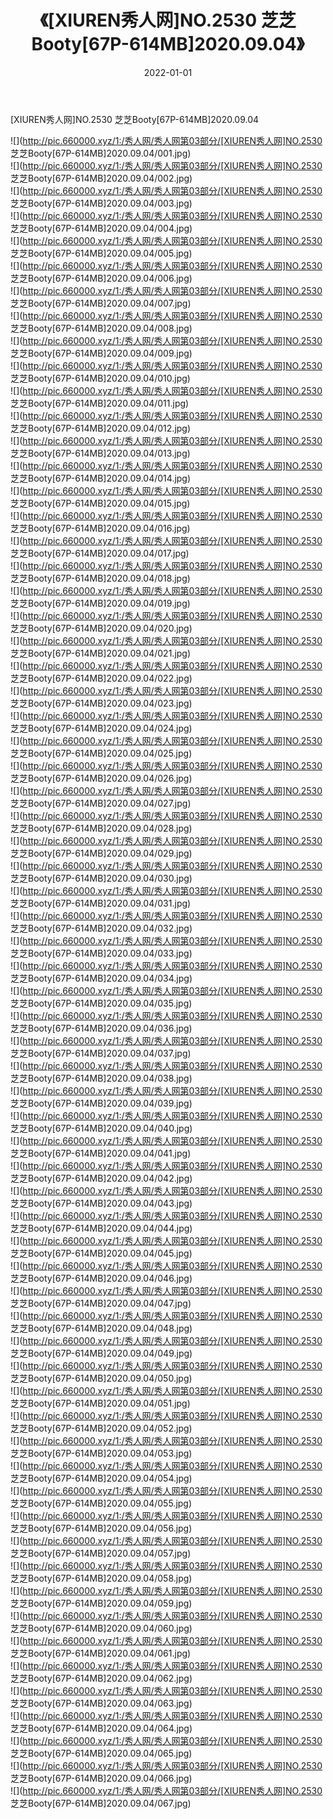 ﻿---
layout: post
title:  《[XIUREN秀人网]NO.2530 芝芝Booty[67P-614MB]2020.09.04》
date:   2022-01-01
img: http://pic.660000.xyz/1:/秀人网/秀人网第03部分/[XIUREN秀人网]NO.2530 芝芝Booty[67P-614MB]2020.09.04/000.jpg
categories: [美女, 清纯, 唯美]
---

[XIUREN秀人网]NO.2530 芝芝Booty[67P-614MB]2020.09.04

 ![](http://pic.660000.xyz/1:/秀人网/秀人网第03部分/[XIUREN秀人网]NO.2530 芝芝Booty[67P-614MB]2020.09.04/001.jpg) <br>![](http://pic.660000.xyz/1:/秀人网/秀人网第03部分/[XIUREN秀人网]NO.2530 芝芝Booty[67P-614MB]2020.09.04/002.jpg) <br>![](http://pic.660000.xyz/1:/秀人网/秀人网第03部分/[XIUREN秀人网]NO.2530 芝芝Booty[67P-614MB]2020.09.04/003.jpg) <br>![](http://pic.660000.xyz/1:/秀人网/秀人网第03部分/[XIUREN秀人网]NO.2530 芝芝Booty[67P-614MB]2020.09.04/004.jpg) <br>![](http://pic.660000.xyz/1:/秀人网/秀人网第03部分/[XIUREN秀人网]NO.2530 芝芝Booty[67P-614MB]2020.09.04/005.jpg) <br>![](http://pic.660000.xyz/1:/秀人网/秀人网第03部分/[XIUREN秀人网]NO.2530 芝芝Booty[67P-614MB]2020.09.04/006.jpg) <br>![](http://pic.660000.xyz/1:/秀人网/秀人网第03部分/[XIUREN秀人网]NO.2530 芝芝Booty[67P-614MB]2020.09.04/007.jpg) <br>![](http://pic.660000.xyz/1:/秀人网/秀人网第03部分/[XIUREN秀人网]NO.2530 芝芝Booty[67P-614MB]2020.09.04/008.jpg) <br>![](http://pic.660000.xyz/1:/秀人网/秀人网第03部分/[XIUREN秀人网]NO.2530 芝芝Booty[67P-614MB]2020.09.04/009.jpg) <br>![](http://pic.660000.xyz/1:/秀人网/秀人网第03部分/[XIUREN秀人网]NO.2530 芝芝Booty[67P-614MB]2020.09.04/010.jpg) <br>![](http://pic.660000.xyz/1:/秀人网/秀人网第03部分/[XIUREN秀人网]NO.2530 芝芝Booty[67P-614MB]2020.09.04/011.jpg) <br>![](http://pic.660000.xyz/1:/秀人网/秀人网第03部分/[XIUREN秀人网]NO.2530 芝芝Booty[67P-614MB]2020.09.04/012.jpg) <br>![](http://pic.660000.xyz/1:/秀人网/秀人网第03部分/[XIUREN秀人网]NO.2530 芝芝Booty[67P-614MB]2020.09.04/013.jpg) <br>![](http://pic.660000.xyz/1:/秀人网/秀人网第03部分/[XIUREN秀人网]NO.2530 芝芝Booty[67P-614MB]2020.09.04/014.jpg) <br>![](http://pic.660000.xyz/1:/秀人网/秀人网第03部分/[XIUREN秀人网]NO.2530 芝芝Booty[67P-614MB]2020.09.04/015.jpg) <br>![](http://pic.660000.xyz/1:/秀人网/秀人网第03部分/[XIUREN秀人网]NO.2530 芝芝Booty[67P-614MB]2020.09.04/016.jpg) <br>![](http://pic.660000.xyz/1:/秀人网/秀人网第03部分/[XIUREN秀人网]NO.2530 芝芝Booty[67P-614MB]2020.09.04/017.jpg) <br>![](http://pic.660000.xyz/1:/秀人网/秀人网第03部分/[XIUREN秀人网]NO.2530 芝芝Booty[67P-614MB]2020.09.04/018.jpg) <br>![](http://pic.660000.xyz/1:/秀人网/秀人网第03部分/[XIUREN秀人网]NO.2530 芝芝Booty[67P-614MB]2020.09.04/019.jpg) <br>![](http://pic.660000.xyz/1:/秀人网/秀人网第03部分/[XIUREN秀人网]NO.2530 芝芝Booty[67P-614MB]2020.09.04/020.jpg) <br>![](http://pic.660000.xyz/1:/秀人网/秀人网第03部分/[XIUREN秀人网]NO.2530 芝芝Booty[67P-614MB]2020.09.04/021.jpg) <br>![](http://pic.660000.xyz/1:/秀人网/秀人网第03部分/[XIUREN秀人网]NO.2530 芝芝Booty[67P-614MB]2020.09.04/022.jpg) <br>![](http://pic.660000.xyz/1:/秀人网/秀人网第03部分/[XIUREN秀人网]NO.2530 芝芝Booty[67P-614MB]2020.09.04/023.jpg) <br>![](http://pic.660000.xyz/1:/秀人网/秀人网第03部分/[XIUREN秀人网]NO.2530 芝芝Booty[67P-614MB]2020.09.04/024.jpg) <br>![](http://pic.660000.xyz/1:/秀人网/秀人网第03部分/[XIUREN秀人网]NO.2530 芝芝Booty[67P-614MB]2020.09.04/025.jpg) <br>![](http://pic.660000.xyz/1:/秀人网/秀人网第03部分/[XIUREN秀人网]NO.2530 芝芝Booty[67P-614MB]2020.09.04/026.jpg) <br>![](http://pic.660000.xyz/1:/秀人网/秀人网第03部分/[XIUREN秀人网]NO.2530 芝芝Booty[67P-614MB]2020.09.04/027.jpg) <br>![](http://pic.660000.xyz/1:/秀人网/秀人网第03部分/[XIUREN秀人网]NO.2530 芝芝Booty[67P-614MB]2020.09.04/028.jpg) <br>![](http://pic.660000.xyz/1:/秀人网/秀人网第03部分/[XIUREN秀人网]NO.2530 芝芝Booty[67P-614MB]2020.09.04/029.jpg) <br>![](http://pic.660000.xyz/1:/秀人网/秀人网第03部分/[XIUREN秀人网]NO.2530 芝芝Booty[67P-614MB]2020.09.04/030.jpg) <br>![](http://pic.660000.xyz/1:/秀人网/秀人网第03部分/[XIUREN秀人网]NO.2530 芝芝Booty[67P-614MB]2020.09.04/031.jpg) <br>![](http://pic.660000.xyz/1:/秀人网/秀人网第03部分/[XIUREN秀人网]NO.2530 芝芝Booty[67P-614MB]2020.09.04/032.jpg) <br>![](http://pic.660000.xyz/1:/秀人网/秀人网第03部分/[XIUREN秀人网]NO.2530 芝芝Booty[67P-614MB]2020.09.04/033.jpg) <br>![](http://pic.660000.xyz/1:/秀人网/秀人网第03部分/[XIUREN秀人网]NO.2530 芝芝Booty[67P-614MB]2020.09.04/034.jpg) <br>![](http://pic.660000.xyz/1:/秀人网/秀人网第03部分/[XIUREN秀人网]NO.2530 芝芝Booty[67P-614MB]2020.09.04/035.jpg) <br>![](http://pic.660000.xyz/1:/秀人网/秀人网第03部分/[XIUREN秀人网]NO.2530 芝芝Booty[67P-614MB]2020.09.04/036.jpg) <br>![](http://pic.660000.xyz/1:/秀人网/秀人网第03部分/[XIUREN秀人网]NO.2530 芝芝Booty[67P-614MB]2020.09.04/037.jpg) <br>![](http://pic.660000.xyz/1:/秀人网/秀人网第03部分/[XIUREN秀人网]NO.2530 芝芝Booty[67P-614MB]2020.09.04/038.jpg) <br>![](http://pic.660000.xyz/1:/秀人网/秀人网第03部分/[XIUREN秀人网]NO.2530 芝芝Booty[67P-614MB]2020.09.04/039.jpg) <br>![](http://pic.660000.xyz/1:/秀人网/秀人网第03部分/[XIUREN秀人网]NO.2530 芝芝Booty[67P-614MB]2020.09.04/040.jpg) <br>![](http://pic.660000.xyz/1:/秀人网/秀人网第03部分/[XIUREN秀人网]NO.2530 芝芝Booty[67P-614MB]2020.09.04/041.jpg) <br>![](http://pic.660000.xyz/1:/秀人网/秀人网第03部分/[XIUREN秀人网]NO.2530 芝芝Booty[67P-614MB]2020.09.04/042.jpg) <br>![](http://pic.660000.xyz/1:/秀人网/秀人网第03部分/[XIUREN秀人网]NO.2530 芝芝Booty[67P-614MB]2020.09.04/043.jpg) <br>![](http://pic.660000.xyz/1:/秀人网/秀人网第03部分/[XIUREN秀人网]NO.2530 芝芝Booty[67P-614MB]2020.09.04/044.jpg) <br>![](http://pic.660000.xyz/1:/秀人网/秀人网第03部分/[XIUREN秀人网]NO.2530 芝芝Booty[67P-614MB]2020.09.04/045.jpg) <br>![](http://pic.660000.xyz/1:/秀人网/秀人网第03部分/[XIUREN秀人网]NO.2530 芝芝Booty[67P-614MB]2020.09.04/046.jpg) <br>![](http://pic.660000.xyz/1:/秀人网/秀人网第03部分/[XIUREN秀人网]NO.2530 芝芝Booty[67P-614MB]2020.09.04/047.jpg) <br>![](http://pic.660000.xyz/1:/秀人网/秀人网第03部分/[XIUREN秀人网]NO.2530 芝芝Booty[67P-614MB]2020.09.04/048.jpg) <br>![](http://pic.660000.xyz/1:/秀人网/秀人网第03部分/[XIUREN秀人网]NO.2530 芝芝Booty[67P-614MB]2020.09.04/049.jpg) <br>![](http://pic.660000.xyz/1:/秀人网/秀人网第03部分/[XIUREN秀人网]NO.2530 芝芝Booty[67P-614MB]2020.09.04/050.jpg) <br>![](http://pic.660000.xyz/1:/秀人网/秀人网第03部分/[XIUREN秀人网]NO.2530 芝芝Booty[67P-614MB]2020.09.04/051.jpg) <br>![](http://pic.660000.xyz/1:/秀人网/秀人网第03部分/[XIUREN秀人网]NO.2530 芝芝Booty[67P-614MB]2020.09.04/052.jpg) <br>![](http://pic.660000.xyz/1:/秀人网/秀人网第03部分/[XIUREN秀人网]NO.2530 芝芝Booty[67P-614MB]2020.09.04/053.jpg) <br>![](http://pic.660000.xyz/1:/秀人网/秀人网第03部分/[XIUREN秀人网]NO.2530 芝芝Booty[67P-614MB]2020.09.04/054.jpg) <br>![](http://pic.660000.xyz/1:/秀人网/秀人网第03部分/[XIUREN秀人网]NO.2530 芝芝Booty[67P-614MB]2020.09.04/055.jpg) <br>![](http://pic.660000.xyz/1:/秀人网/秀人网第03部分/[XIUREN秀人网]NO.2530 芝芝Booty[67P-614MB]2020.09.04/056.jpg) <br>![](http://pic.660000.xyz/1:/秀人网/秀人网第03部分/[XIUREN秀人网]NO.2530 芝芝Booty[67P-614MB]2020.09.04/057.jpg) <br>![](http://pic.660000.xyz/1:/秀人网/秀人网第03部分/[XIUREN秀人网]NO.2530 芝芝Booty[67P-614MB]2020.09.04/058.jpg) <br>![](http://pic.660000.xyz/1:/秀人网/秀人网第03部分/[XIUREN秀人网]NO.2530 芝芝Booty[67P-614MB]2020.09.04/059.jpg) <br>![](http://pic.660000.xyz/1:/秀人网/秀人网第03部分/[XIUREN秀人网]NO.2530 芝芝Booty[67P-614MB]2020.09.04/060.jpg) <br>![](http://pic.660000.xyz/1:/秀人网/秀人网第03部分/[XIUREN秀人网]NO.2530 芝芝Booty[67P-614MB]2020.09.04/061.jpg) <br>![](http://pic.660000.xyz/1:/秀人网/秀人网第03部分/[XIUREN秀人网]NO.2530 芝芝Booty[67P-614MB]2020.09.04/062.jpg) <br>![](http://pic.660000.xyz/1:/秀人网/秀人网第03部分/[XIUREN秀人网]NO.2530 芝芝Booty[67P-614MB]2020.09.04/063.jpg) <br>![](http://pic.660000.xyz/1:/秀人网/秀人网第03部分/[XIUREN秀人网]NO.2530 芝芝Booty[67P-614MB]2020.09.04/064.jpg) <br>![](http://pic.660000.xyz/1:/秀人网/秀人网第03部分/[XIUREN秀人网]NO.2530 芝芝Booty[67P-614MB]2020.09.04/065.jpg) <br>![](http://pic.660000.xyz/1:/秀人网/秀人网第03部分/[XIUREN秀人网]NO.2530 芝芝Booty[67P-614MB]2020.09.04/066.jpg) <br>![](http://pic.660000.xyz/1:/秀人网/秀人网第03部分/[XIUREN秀人网]NO.2530 芝芝Booty[67P-614MB]2020.09.04/067.jpg) <br>